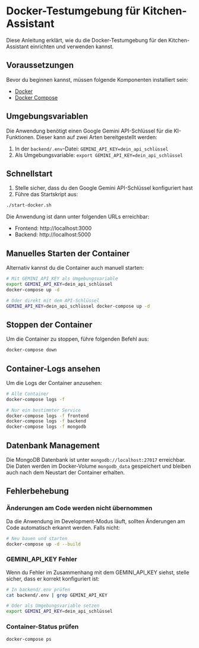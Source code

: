 # Docker-Testumgebung für Kitchen-Assistant

Diese Anleitung erklärt, wie du die Docker-Testumgebung für den Kitchen-Assistant einrichten und verwenden kannst.

## Voraussetzungen

Bevor du beginnen kannst, müssen folgende Komponenten installiert sein:

- [Docker](https://docs.docker.com/get-docker/)
- [Docker Compose](https://docs.docker.com/compose/install/)

## Umgebungsvariablen

Die Anwendung benötigt einen Google Gemini API-Schlüssel für die KI-Funktionen. Dieser kann auf zwei Arten bereitgestellt werden:

1. In der `backend/.env`-Datei: `GEMINI_API_KEY=dein_api_schlüssel`
2. Als Umgebungsvariable: `export GEMINI_API_KEY=dein_api_schlüssel`

## Schnellstart

1. Stelle sicher, dass du den Google Gemini API-Schlüssel konfiguriert hast
2. Führe das Startskript aus:

```bash
./start-docker.sh
```

Die Anwendung ist dann unter folgenden URLs erreichbar:
- Frontend: http://localhost:3000
- Backend: http://localhost:5000

## Manuelles Starten der Container

Alternativ kannst du die Container auch manuell starten:

```bash
# Mit GEMINI_API_KEY als Umgebungsvariable
export GEMINI_API_KEY=dein_api_schlüssel
docker-compose up -d

# Oder direkt mit dem API-Schlüssel
GEMINI_API_KEY=dein_api_schlüssel docker-compose up -d
```

## Stoppen der Container

Um die Container zu stoppen, führe folgenden Befehl aus:

```bash
docker-compose down
```

## Container-Logs ansehen

Um die Logs der Container anzusehen:

```bash
# Alle Container
docker-compose logs -f

# Nur ein bestimmter Service
docker-compose logs -f frontend
docker-compose logs -f backend
docker-compose logs -f mongodb
```

## Datenbank Management

Die MongoDB Datenbank ist unter `mongodb://localhost:27017` erreichbar. Die Daten werden im Docker-Volume `mongodb_data` gespeichert und bleiben auch nach dem Neustart der Container erhalten.

## Fehlerbehebung

### Änderungen am Code werden nicht übernommen

Da die Anwendung im Development-Modus läuft, sollten Änderungen am Code automatisch erkannt werden. Falls nicht:

```bash
# Neu bauen und starten
docker-compose up -d --build
```

### GEMINI_API_KEY Fehler

Wenn du Fehler im Zusammenhang mit dem GEMINI_API_KEY siehst, stelle sicher, dass er korrekt konfiguriert ist:

```bash
# In backend/.env prüfen
cat backend/.env | grep GEMINI_API_KEY

# Oder als Umgebungsvariable setzen
export GEMINI_API_KEY=dein_api_schlüssel
```

### Container-Status prüfen

```bash
docker-compose ps
``` 